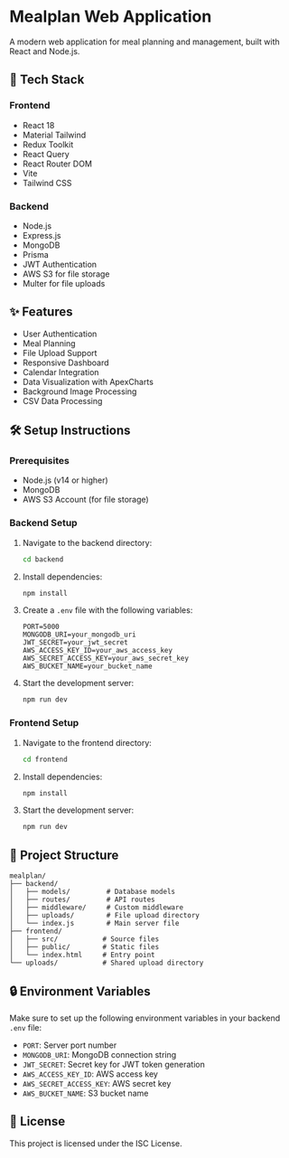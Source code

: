 # Mealplan Web Application

A modern web application for meal planning and management, built with React and Node.js.

## 🚀 Tech Stack

### Frontend
- React 18
- Material Tailwind
- Redux Toolkit
- React Query
- React Router DOM
- Vite
- Tailwind CSS

### Backend
- Node.js
- Express.js
- MongoDB
- Prisma
- JWT Authentication
- AWS S3 for file storage
- Multer for file uploads

## ✨ Features

- User Authentication
- Meal Planning
- File Upload Support
- Responsive Dashboard
- Calendar Integration
- Data Visualization with ApexCharts
- Background Image Processing
- CSV Data Processing

## 🛠️ Setup Instructions

### Prerequisites
- Node.js (v14 or higher)
- MongoDB
- AWS S3 Account (for file storage)

### Backend Setup
1. Navigate to the backend directory:
   ```bash
   cd backend
   ```
2. Install dependencies:
   ```bash
   npm install
   ```
3. Create a `.env` file with the following variables:
   ```
   PORT=5000
   MONGODB_URI=your_mongodb_uri
   JWT_SECRET=your_jwt_secret
   AWS_ACCESS_KEY_ID=your_aws_access_key
   AWS_SECRET_ACCESS_KEY=your_aws_secret_key
   AWS_BUCKET_NAME=your_bucket_name
   ```
4. Start the development server:
   ```bash
   npm run dev
   ```

### Frontend Setup
1. Navigate to the frontend directory:
   ```bash
   cd frontend
   ```
2. Install dependencies:
   ```bash
   npm install
   ```
3. Start the development server:
   ```bash
   npm run dev
   ```

## 📁 Project Structure

```
mealplan/
├── backend/
│   ├── models/         # Database models
│   ├── routes/         # API routes
│   ├── middleware/     # Custom middleware
│   ├── uploads/        # File upload directory
│   └── index.js        # Main server file
├── frontend/
│   ├── src/           # Source files
│   ├── public/        # Static files
│   └── index.html     # Entry point
└── uploads/           # Shared upload directory
```

## 🔒 Environment Variables

Make sure to set up the following environment variables in your backend `.env` file:

- `PORT`: Server port number
- `MONGODB_URI`: MongoDB connection string
- `JWT_SECRET`: Secret key for JWT token generation
- `AWS_ACCESS_KEY_ID`: AWS access key
- `AWS_SECRET_ACCESS_KEY`: AWS secret key
- `AWS_BUCKET_NAME`: S3 bucket name

## 📝 License

This project is licensed under the ISC License.
